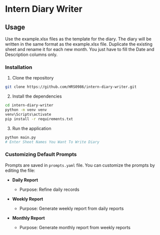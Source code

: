 # Intern Diary Writer

## Usage

Use the example.xlsx files as the template for the diary. The diary will be written in the same format as the example.xlsx file. Duplicate the existing sheet and rename it for each new month. You just have to fill the Date and Description columns only.

### Installation

1. Clone the repository
```bash
git clone https://github.com/HRS0986/intern-diary-writer.git
```

2. Install the dependencies
```bash
cd intern-diary-writer
python -m venv venv
venv\Scripts\activate
pip install -r requirements.txt
```

3. Run the application
```bash
python main.py
# Enter Sheet Names You Want To Write Diary
```

### Customizing Default Prompts
Prompts are saved in `prompts.yaml` file. You can customize the prompts by editing the file:

* **Daily Report**
  * Purpose: Refine daily records

* **Weekly Report**
  * Purpose: Generate weekly report from daily reports

* **Monthly Report**
  * Purpose: Generate monthly report from weekly reports